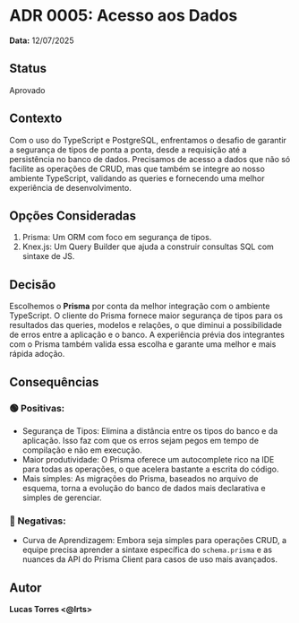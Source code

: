 # ADR 0005: Acesso aos Dados

**Data:** 12/07/2025

## Status
Aprovado

## Contexto  
Com o uso do TypeScript e PostgreSQL, enfrentamos o desafio de garantir a segurança de tipos de ponta a ponta, desde a requisição até a persistência no banco de dados. Precisamos de acesso a dados que não só facilite as operações de CRUD, mas que também se integre ao nosso ambiente TypeScript, validando as queries e fornecendo uma melhor experiência de desenvolvimento.

## Opções Consideradas  
1. Prisma: Um ORM com foco em segurança de tipos.
2. Knex.js: Um Query Builder que ajuda a construir consultas SQL com sintaxe de JS.
   
## Decisão
Escolhemos o **Prisma** por conta da melhor integração com o ambiente TypeScript. O cliente do Prisma fornece maior segurança de tipos para os resultados das queries, modelos e relações, o que diminui a possibilidade de erros entre a aplicação e o banco. A experiência prévia dos integrantes com o Prisma também valida essa escolha e garante uma melhor e mais rápida adoção.

## Consequências  
### 🟢 Positivas:
- Segurança de Tipos: Elimina a distância entre os tipos do banco e da aplicação. Isso faz com que os erros sejam pegos em tempo de compilação e não em execução.
- Maior produtividade: O Prisma oferece um autocomplete rico na IDE para todas as operações, o que acelera bastante a escrita do código.
- Mais simples: As migrações do Prisma, baseados no arquivo de esquema, torna a evolução do banco de dados mais declarativa e simples de gerenciar.

### 🔴 Negativas:
- Curva de Aprendizagem: Embora seja simples para operações CRUD, a equipe precisa aprender a sintaxe específica do `schema.prisma` e as nuances da API do Prisma Client para casos de uso mais avançados.

## Autor  
**Lucas Torres <@lrts>**
